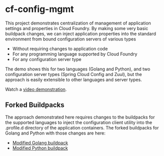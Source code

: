 # cf-config-mgmt
This project demonstrates centralization of management of application settings and properties in Cloud Foundry. By making some very basic buildpack changes, we can inject application properties into the standard environment from bound configuration servers of various types
- Without requiring changes to application code
- For any programming language supported by Cloud Foundry
- For any configuration server type

The demo shows this for two languages (Golang and Python), and two configuration server types (Spring Cloud Config and Zuul), but the approach is easily extensible to other languages and server types.

Watch a [video demonstration](http://youtu.be/4NmYHIxhBU4).

## Forked Buildpacks

The approach demonstrated here requires changes to the buildpacks for the supported languages to inject the configuration client utility into the .profile.d directory of the application containers. The forked buildpacks for Golang and Python with those changes are here:
- [Modified Golang buildpack](http://github.com/guidowb/go-buildpack)
- [Modified Python buildpack](http://github.com/guidowb/buildpack-python)

